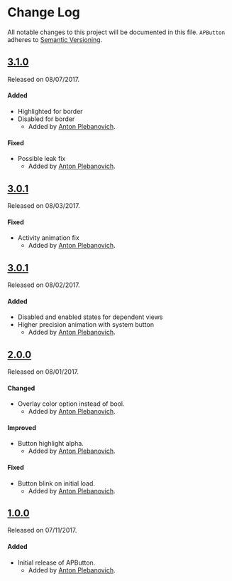 # Change Log
All notable changes to this project will be documented in this file.
`APButton` adheres to [Semantic Versioning](http://semver.org/).

## [3.1.0](https://github.com/APUtils/APButton/releases/tag/3.1.0)
Released on 08/07/2017.

#### Added
- Highlighted for border
- Disabled for border
  - Added by [Anton Plebanovich](https://github.com/anton-plebanovich).

#### Fixed
- Possible leak fix
  - Added by [Anton Plebanovich](https://github.com/anton-plebanovich).

## [3.0.1](https://github.com/APUtils/APButton/releases/tag/3.0.1)
Released on 08/03/2017.

#### Fixed
- Activity animation fix
  - Added by [Anton Plebanovich](https://github.com/anton-plebanovich).

## [3.0.1](https://github.com/APUtils/APButton/releases/tag/3.0.1)
Released on 08/02/2017.

#### Added
- Disabled and enabled states for dependent views
- Higher precision animation with system button
  - Added by [Anton Plebanovich](https://github.com/anton-plebanovich).

## [2.0.0](https://github.com/APUtils/APButton/releases/tag/2.0.0)
Released on 08/01/2017.

#### Changed
- Overlay color option instead of bool.
  - Added by [Anton Plebanovich](https://github.com/anton-plebanovich).

#### Improved
- Button highlight alpha.
  - Added by [Anton Plebanovich](https://github.com/anton-plebanovich).

#### Fixed
- Button blink on initial load.
  - Added by [Anton Plebanovich](https://github.com/anton-plebanovich).

## [1.0.0](https://github.com/APUtils/APButton/releases/tag/1.0.0)
Released on 07/11/2017.

#### Added
- Initial release of APButton.
  - Added by [Anton Plebanovich](https://github.com/anton-plebanovich).
